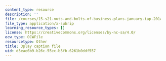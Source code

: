 ```yaml
---
content_type: resource
description: ''
file: /courses/15-s21-nuts-and-bolts-of-business-plans-january-iap-2014/d3eae6b9b26c55ecb5fb6261b0ddf557_b9Yyj3htBLE.vtt
file_type: application/x-subrip
learning_resource_types: []
license: https://creativecommons.org/licenses/by-nc-sa/4.0/
ocw_type: OCWFile
resourcetype: Other
title: 3play caption file
uid: d3eae6b9-b26c-55ec-b5fb-6261b0ddf557
---
```

